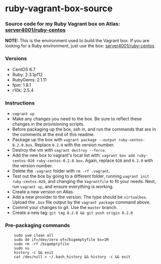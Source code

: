 # ruby-vagrant-box-source

### Source code for my Ruby Vagrant box on Atlas: [server4001/ruby-centos](https://atlas.hashicorp.com/server4001/boxes/ruby-centos)

**NOTE:** This is the environment used to build the Vagrant box. If you are looking for a Ruby environment, just use the box: [server4001/ruby-centos](https://atlas.hashicorp.com/server4001/boxes/ruby-centos)

### Versions

* CentOS 6.7
* Ruby: 2.3.1p112
* RubyGems: 2.1.11
* fpm: 1.8.1
* r10k: 2.5.4

### Instructions

* `vagrant up`
* Make any changes you need to the box. Be sure to reflect these changes in the provisioning scripts.
* Before packaging up the box, ssh in, and run the commands that are in the comments at the end of this readme.
* Package up the box with `vagrant package --output ruby-centos-0.2.0.box`. Replace `0.2.0` with the version number.
* Destroy the vm with `vagrant destroy --force`.
* Add the new box to vagrant's local list with: `vagrant box add ruby-centos-020 ruby-centos-0.2.0.box`. Again, replace `020` and `0.2.0` with the version number.
* Delete the `.vagrant` folder with `rm -rf .vagrant`.
* Test out the box by going to a different folder, running `vagrant init ruby-centos-020`, and changing the `Vagrantfile` to fit your needs. Next, run `vagrant up`, and ensure everything is working.
* Create a new version on Atlas.
* Add a new provider to the version. The type should be `virtualbox`. Upload the `.box` file output by the `vagrant package` command above.
* Commit your changes to git. Use the `master` branch.
* Create a new tag: `git tag 0.2.0 && git push origin 0.2.0`

### Pre-packaging commands

        sudo yum clean all
        sudo dd if=/dev/zero of=/bigemptyfile bs=1M
        sudo rm -rf /bigemptyfile
        sudo su
        history -c && exit
        cat /dev/null > ~/.bash_history && history -c && exit
